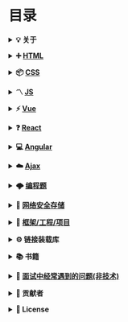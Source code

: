 # 目录

<b><details><summary>💡 关于</summary></b>

📚 本仓库是面向 <b>web 前端</b> 方向校招求职者、初学者的基础知识总结

🙏 仓库内容如有错误或改进欢迎 issue 或 pr。由于本人水平有限，仓库中的知识点有来自本人原创、读书笔记、书籍、博文等，非原创均已标明出处，如有遗漏，请 issue 提出。本仓库遵循 CC BY-NC-SA 4.0 协议，转载请注明出处。

</details>

<b><details><summary>➕ [HTML](./content/HTML.md)</summary></b>

</details>

<b><details><summary>📦 [CSS](./content/CSS.md)</summary></b>

</details>

<b><details><summary>〽️ [JS](./content/JS.md)</summary></b>

</details>

<b><details><summary>⚡️ [Vue](./content/Vue.md)</summary></b>

</details>

<b><details><summary>❓ [React](./content/React.md)</summary></b>

</details>

<b><details><summary>💻 [Angular](./content/Angular.md)</summary></b>

</details>

<b><details><summary>☁️ [Ajax](./content/Ajax.md)</summary></b>

</details>

<b><details><summary>🌩 [编程题](./content/Program.md)</summary></b>

</details>

<b><details><summary>💾 [网络安全存储](./content/NetworkSecurity.md)</summary></b>

</details>

<b><details><summary>📏 [框架/工程/项目](./content/Project.md)</summary></b>

</details>

<b><details><summary>⚙️ 链接装载库</summary></b>

</details>

<b><details><summary>📚 书籍</summary></b>

</details>

<b><details><summary>🔱 [面试中经常遇到的问题(非技术)](./content/Question.md)</summary></b>

</details>

<b><details><summary>👬 贡献者</summary></b>

包括勘误的 Issue、PR，排序按照贡献时间。

[qiilee](https://blog.csdn.net/qq_34543438/article/category/6943844)<br/>
[ravencrown](https://github.com/ravencrown/web-interview)<br/>

</details>

<b><details><summary>📜 License</summary></b>

本仓库遵循 CC BY-NC-SA 4.0（署名 - 非商业性使用） 协议，转载请注明出处。

[![CC BY-NC-SA 4.0](https://i.creativecommons.org/l/by-nc-sa/4.0/88x31.png)](LICENSE)

</details>
